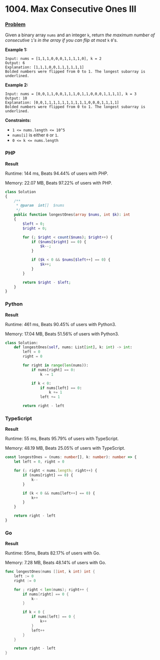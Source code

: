 # 1004. Max Consecutive Ones III

### [Problem](https://leetcode.com/problems/max-consecutive-ones-iii/)

Given a binary array `nums` and an integer `k`, return _the maximum number of consecutive_ `1`_'s in the array if you can flip at most_ `k` `0`'s.

**Example 1:**

```
Input: nums = [1,1,1,0,0,0,1,1,1,1,0], k = 2
Output: 6
Explanation: [1,1,1,0,0,1,1,1,1,1,1]
Bolded numbers were flipped from 0 to 1. The longest subarray is underlined.
```

**Example 2:**

```
Input: nums = [0,0,1,1,0,0,1,1,1,0,1,1,0,0,0,1,1,1,1], k = 3
Output: 10
Explanation: [0,0,1,1,1,1,1,1,1,1,1,1,0,0,0,1,1,1,1]
Bolded numbers were flipped from 0 to 1. The longest subarray is underlined.
```

**Constraints:**

* `1 <= nums.length <= 10^5`
* `nums[i]` is either `0` or `1`.
* `0 <= k <= nums.length`

### PHP

**Result**

Runtime: 144 ms, Beats 94.44% of users with PHP.

Memory: 22.07 MB, Beats 97.22% of users with PHP.

```php
class Solution
{
    /**
     * @param  int[]  $nums
     */
    public function longestOnes(array $nums, int $k): int
    {
        $left = 0;
        $right = 0;

        for (; $right < count($nums); $right++) {
            if ($nums[$right] == 0) {
                $k--;
            }

            if ($k < 0 && $nums[$left++] == 0) {
                $k++;
            }
        }

        return $right - $left;
    }
}
```

### Python

**Result**

Runtime: 461 ms, Beats 90.45% of users with Python3.

Memory: 17.04 MB, Beats 51.56% of users with Python3.

```python
class Solution:
    def longestOnes(self, nums: List[int], k: int) -> int:
        left = 0
        right = 0

        for right in range(len(nums)):
            if nums[right] == 0:
                k -= 1

            if k < 0:
                if nums[left] == 0:
                    k += 1
                left += 1

        return right - left
```

### TypeScript

**Result**

Runtime: 55 ms, Beats 95.79% of users with TypeScript.

Memory: 48.19 MB, Beats 25.05% of users with TypeScript.

```typescript
const longestOnes = (nums: number[], k: number): number => {
    let left = 0, right = 0

    for (; right < nums.length; right++) {
        if (nums[right] == 0) {
            k--
        }

        if (k < 0 && nums[left++] == 0) {
            k++
        }
    }

    return right - left
}
```

### Go

**Result**

Runtime: 55ms, Beats 82.17% of users with Go.

Memory: 7.28 MB, Beats 48.14% of users with Go.

```go
func longestOnes(nums []int, k int) int {
	left := 0
	right := 0

	for ; right < len(nums); right++ {
		if nums[right] == 0 {
			k--
		}

		if k < 0 {
			if nums[left] == 0 {
				k++
			}
			left++
		}
	}

	return right - left
}
```
